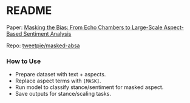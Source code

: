 # README

Paper: [Masking the Bias: From Echo Chambers to Large-Scale Aspect-Based Sentiment Analysis](https://link.springer.com/chapter/10.1007/978-3-031-78538-2_19)

Repo: [tweetpie/masked-absa](https://github.com/tweetpie/masked-absa)

### How to Use

- Prepare dataset with text + aspects.  
- Replace aspect terms with `[MASK]`.  
- Run model to classify stance/sentiment for masked aspect.  
- Save outputs for stance/scaling tasks.  
